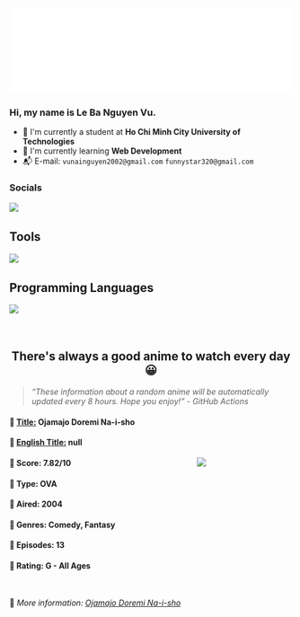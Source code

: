 
<img src="svg/nai.svg" />

<br />

<h3>Hi, my name is <strong>Le Ba Nguyen Vu</strong>.</h3>

- 🏫 I'm currently a student at **Ho Chi Minh City University of Technologies**
- 👀 I'm currently learning **Web Development**
- 📬 E-mail: `vunainguyen2002@gmail.com` `funnystar320@gmail.com`


<h3>Socials</h3>
<a target="_blank" href="https://instagram.com/vu.le1352"><img src="https://img.shields.io/badge/Instagram-%23E4405F.svg?style=for-the-badge&logo=Instagram&logoColor=white" /></a>

<p>
  <h2>Tools</h2>
  <a href="https://skillicons.dev">
    <img src="https://skillicons.dev/icons?i=git,dotnet,mongodb,express,react,nodejs,bootstrap,tailwind,laravel,docker&theme=dark" />
  </a>

  <br />

  <h2>Programming Languages</h2>

  <a href="https://skillicons.dev">
    <img src="https://skillicons.dev/icons?i=javascript,typescript,html,css,cs,php&theme=dark" />
  </a>
</p>

<br />

<h2 align="center">There's always a good anime to watch every day 😀</h2>

<blockquote>
<i>
<q>These information about a random anime will be automatically updated every 8 hours. Hope you enjoy!</q> - GitHub Actions
</i>
</blockquote>

<h4>
  <strong>🥭 <u>Title:</u></strong> Ojamajo Doremi Na-i-sho
</h4>

<h4>🌿 <u>English Title:</u> null</h4>

<img align="right" width="170" src=https://cdn.myanimelist.net/images/anime/1986/99238.jpg />

<h4>🌱 Score: 7.82/10</h4>

<h4>🌲 Type: OVA</h4>

<h4>🌴 Aired: 2004</h4>

<h4>🌵 Genres: Comedy, Fantasy</h4>

<h4>🥑 Episodes: 13</h4>

<h4>🍏 Rating: G - All Ages</h4>

<br />

🍂 *More information: [Ojamajo Doremi Na-i-sho](https://myanimelist.net/anime/1376/Ojamajo_Doremi_Na-i-sho)*
    